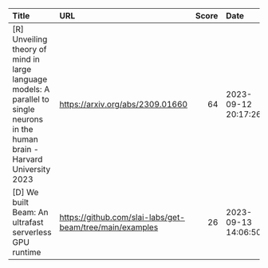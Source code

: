 | Title                                                                                                                            | URL                                                      |   Score | Date                |
|:---------------------------------------------------------------------------------------------------------------------------------|:---------------------------------------------------------|--------:|:--------------------|
| [R] Unveiling theory of mind in large language models: A parallel to single neurons in the human brain - Harvard University 2023 | https://arxiv.org/abs/2309.01660                         |      64 | 2023-09-12 20:17:26 |
| [D] We built Beam: An ultrafast serverless GPU runtime                                                                           | https://github.com/slai-labs/get-beam/tree/main/examples |      26 | 2023-09-13 14:06:50 |